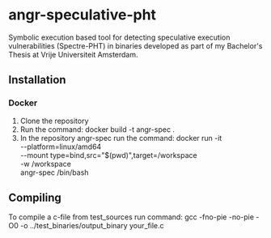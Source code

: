 # angr-speculative-pht
Symbolic execution based tool for detecting speculative execution vulnerabilities (Spectre-PHT) in binaries developed as part of my Bachelor's Thesis at Vrije Universiteit Amsterdam.
## Installation
### Docker
1. Clone the repository
2. Run the command: docker build -t angr-spec .
3. In the repository angr-spec run the command:  docker run -it \
--platform=linux/amd64 \
--mount type=bind,src="$(pwd)",target=/workspace \
-w /workspace \
angr-spec /bin/bash

## Compiling 
To compile a c-file from test_sources run command: gcc -fno-pie -no-pie -O0 -o ../test_binaries/output_binary your_file.c
